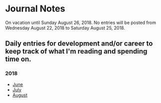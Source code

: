 
# Journal Notes

On vacation until Sunday August 26, 2018. No entries will be posted from Wednesday August 22, 2018 to Saturday August 25, 2018.

## Daily entries for development and/or career to keep track of what I'm reading and spending time on.

### 2018

- [June](https://github.com/patrickcole/journal/tree/master/2018/06)
- [July](https://github.com/patrickcole/journal/tree/master/2018/07)
- [August](https://github.com/patrickcole/journal/tree/master/2018/08)